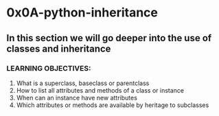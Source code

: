 # 0x0A-python-inheritance
## In this section we will go deeper into the use of classes and inheritance
### LEARNING OBJECTIVES:
1. What is a superclass, baseclass or parentclass
2. How to list all attributes and methods of a class or instance
3. When can an instance have new attributes
4. Which attributes or methods are available by heritage to subclasses